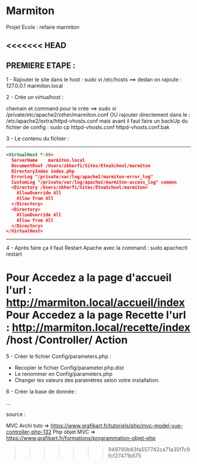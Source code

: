 # Marmiton
Projet Ecole : refaire marmiton

<<<<<<< HEAD
-------------------------------
PREMIERE ETAPE :
-------------------------------

1 - Rajouter le site dans le host :
sudo vi /etc/hosts ==> dedan on rajoute : 127.0.0.1 marmiton.local

2 - Crée un virtualhost :

chemain et command pour le crée ==> sudo vi /private/etc/apache2/other/marmiton.conf OU rajouter directement dans le  : /etc/apache2/extra/httpd-vhosts.conf mais avant il faut faire un backUp du fichier de config : sudo cp httpd-vhosts.conf httpd-vhosts.conf.bak

3 - Le contenu du fichier :

-------------------------------------------------------------------
```xml
<VirtualHost *:80>
  ServerName    marmiton.local
  DocumentRoot /Users/zkherfi/Sites/EtnaSchool/marmiton
  DirectoryIndex index.php
  ErrorLog "/private/var/log/apache2/marmiton-error_log"
  CustomLog "/private/var/log/apache2/marmiton-access_log" common
  <Directory /Users/zkherfi/Sites/EtnaSchool/marmiton>
    AllowOverride All
    Allow from All
  </Directory>
  <Directory>
    AllowOverride All
    Allow from All
  </Directory>
</VirtualHost>
```
---------------------------------------------------------------------

4 - Après faire ça il faut Restart Apache avec la command : sudo apachectl restart

Pour Accedez a la page d'accueil l'url : http://marmiton.local/accueil/index
Pour Accedez a la page Recette l'url : http://marmiton.local/recette/index
                                            /host       /Controller/ Action
=======

5 - Créer le fichier Config/parameters.php :

- Recopier le fichier Config/parameter.php.dist
- Le renommer en Config/parameters.php
- Changer les valeurs des paramètres selon votre installation.

6 - Créer la base de donnée :

...


source :

MVC Archi tuto => https://www.grafikart.fr/tutoriels/php/mvc-model-vue-controller-php-132
Php objet MVC => https://www.grafikart.fr/formations/programmation-objet-php



>>>>>>> 949790b83fa557742ca71a35f7c9fcf27471b675



